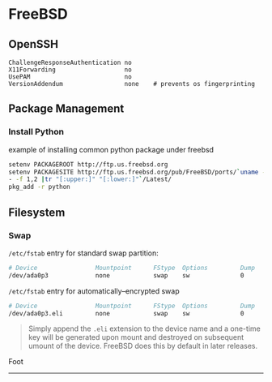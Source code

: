 # FreeBSD







## OpenSSH


```
ChallengeResponseAuthentication no         
X11Forwarding                   no        
UsePAM                          no 
VersionAddendum                 none    # prevents os fingerprinting
```








## Package Management


### Install Python
example of installing common python package under freebsd


```sh
setenv PACKAGEROOT http://ftp.us.freebsd.org
setenv PACKAGESITE http://ftp.us.freebsd.org/pub/FreeBSD/ports/`uname -p`/packages-`uname -r |cut -d
- -f 1,2 |tr "[:upper:]" "[:lower:]"`/Latest/
pkg_add -r python
```


## Filesystem

### Swap  
`/etc/fstab` entry for standard swap partition:  

```sh
# Device                Mountpoint      FStype  Options         Dump    Pass#
/dev/ada0p3             none            swap    sw              0       0
```

`/etc/fstab` entry for automatically–encrypted swap
```sh
# Device                Mountpoint      FStype  Options         Dump    Pass#
/dev/ada0p3.eli         none            swap    sw              0       0
```  
> Simply append the `.eli` extension to the device name and a one-time key
will be generated upon mount and destroyed on subsequent umount of the device.
FreeBSD does this by default in later releases.


Foot
______  

[source]:         https://vez.mrsk.me/freebsd-defaults.txt
